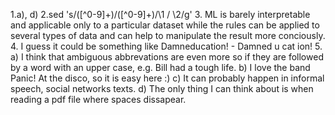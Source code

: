 1.a), d)
2.sed 's/\([^0-9]\+\)\/\([^0-9]\+\)/\1 \/ \2/g'
3. ML is barely interpretable and applicable only to a particular dataset while the rules can be applied to several types of data and can help to manipulate the result more conciously.
4. I guess it could be something like Damneducation! - Damned u cat ion!
5. a) I think that ambiguous abbrevations are even more so if they are followed by a word with an upper case, e.g. Bill had a tough life.
b) I love the band Panic! At the disco, so it is easy here :)
c) It can probably happen in informal speech, social networks texts.
d) The only thing I can think about is when reading a pdf file where spaces dissapear.

